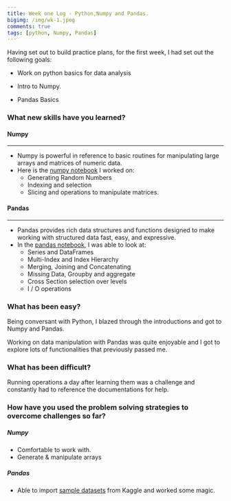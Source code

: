 ```yaml
---
title: Week one Log - Python,Numpy and Pandas.
bigimg: /img/wk-1.jpeg
comments: true
tags: [python, Numpy, Pandas]
---
```

<!-- caption: 'Photo by Miguel Á. Padriñán from Pexels' -->

Having set out to build practice plans, for the first week,
I had set out the following goals:

*   Work on python basics for data analysis
-   Intro to Numpy.
*   Pandas Basics

### What new skills have you learned?

#### Numpy
---

-   Numpy is powerful in reference to basic routines
    for manipulating large arrays and matrices of numeric data.
-   Here is the [numpy notebook] I worked on:
    -   Generating Random Numbers
    -   Indexing and selection
    -   Slicing and operations to manipulate matrices.

#### Pandas
---
-   Pandas provides rich data structures and functions designed to make working
    with structured data fast, easy, and expressive.
-   In the [pandas notebook], I was able to look at:
    -   Series and DataFrames
    -   Multi-Index and Index Hierarchy
    -   Merging, Joining and Concatenating
    -   Missing Data, Groupby and aggregate
    -   Cross Section selection over levels
    -   I / O operations

### What has been easy?

Being conversant with Python, I blazed through the introductions and got
to Numpy and Pandas.

Working on data manipulation with Pandas was quite enjoyable and I got to explore
lots of functionalities that previously passed me.

### What has been difficult?

Running operations a day after learning them was a challenge and constantly had to reference
the documentations for help.

### How have you used the problem solving strategies to overcome challenges so far?

#####    Numpy

-   Comfortable to work with.
-   Generate & manipulate arrays

#####    Pandas

-   Able to import [sample datasets] from Kaggle and worked some magic.


[numpy notebook]:https://github.com/4bic/deliberate_practice/blob/master/jupyter%20notebooks/numpy/Numpy%20Arrays%20%7C%20Indexing%20%7C%20operations.ipynb
[pandas notebook]:https://github.com/4bic/deliberate_practice/blob/master/jupyter%20notebooks/Pandas/Pandas%20Exercises/Ecommerce%20Purchases%20Exercise%20.ipynb
[sample datasets]: https://github.com/4bic/deliberate_practice/blob/master/jupyter%20notebooks/Pandas/Pandas%20Exercises/SF%20Salaries%20Exercise.ipynb
